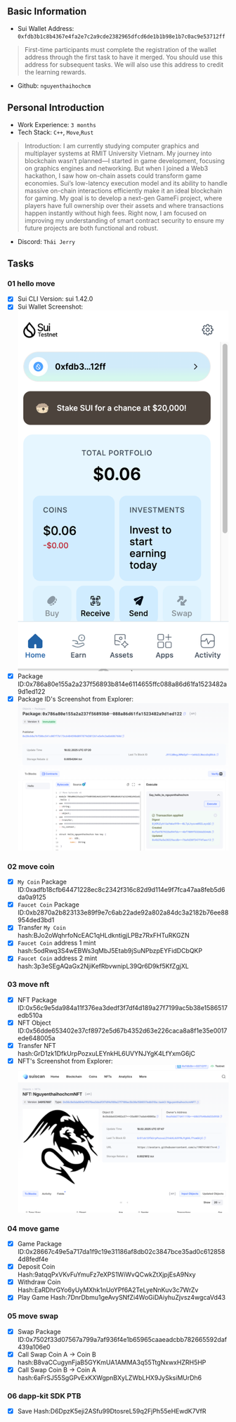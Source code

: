 ## Basic Information
- Sui Wallet Address: `0xfdb3b1c8b4367e4fa2e7c2a9cde2382965dfcd6de1b1b98e1b7c0ac9e53712ff`
> First-time participants must complete the registration of the wallet address through the first task to have it merged. You should use this address for subsequent tasks. We will also use this address to credit the learning rewards.
- Github: `nguyenthaihochcm`

## Personal Introduction
- Work Experience: `3 months`
- Tech Stack: `C++`, `Move`,`Rust`
> Introduction: I am currently studying computer graphics and multiplayer systems at RMIT University Vietnam. My journey into blockchain wasn’t planned—I started in game development, focusing on graphics engines and networking. But when I joined a Web3 hackathon, I saw how on-chain assets could transform game economies. Sui’s low-latency execution model and its ability to handle massive on-chain interactions efficiently make it an ideal blockchain for gaming. My goal is to develop a next-gen GameFi project, where players have full ownership over their assets and where transactions happen instantly without high fees. Right now, I am focused on improving my understanding of smart contract security to ensure my future projects are both functional and robust.
- Discord: `Thái Jerry`

## Tasks

### 01 hello move
- [x] Sui CLI Version: sui 1.42.0
- [x] Sui Wallet Screenshot: ![](images/sui_wallet.png)
- [x] Package ID:0x786a80e155a2a237f56893b814e6114655ffc088a86d61fa1523482a9d1ed122
- [x] Package ID's Screenshot from Explorer: ![](images/packageid.png)

### 02 move coin
- [x] `My Coin` Package ID:0xadfb18cfb64471228ec8c2342f316c82d9d114e9f7fca47aa8feb5d6da0a9125
- [x] `Faucet Coin` Package ID:0xb2870a2b823133e89f9e7c6ab22ade92a802a84dc3a2182b76ee88954ded3bd1
- [x] Transfer `My Coin` hash:BJo2oWqhrfoNcEAC1qHLdkntigjLPBz7RxFHTuRKGZN
- [x] `Faucet Coin` address 1 mint hash:5odRwq3S4wEBWs3qMbJ5Etab9jSuNPbzpEYFidDCbQKP
- [x] `Faucet Coin` address 2 mint hash:3p3eSEgAQaGx2NjiKefRbvwnipL39Qr6D9kf5KfZgjXL

### 03 move nft
- [x] NFT Package ID:0x56c9e5da984a11f376ea3dedf3f7df4d189a27f7199ac5b38e1586517edb510a
- [x] NFT Object ID:0x56dde653402e37cf8972e5d67b4352d63e226caca8a8f1e35e0017ede648005a
- [x] Transfer NFT hash:GrD1zk1DfkUrpPozxuLEYnkHL6UVYNJYgK4LfYxmG6jC
- [x] NFT's Screenshot from Explorer: ![](images/nft.png)

### 04 move game
- [x] Game Package ID:0x28667c49e5a717da1f9c19e31186af8db02c3847bce35ad0c6128584d8fedf4e
- [x] Deposit Coin Hash:9atqqPxVKvFuYmuFz7eXPS1WiWvQCwkZtXjpjEsA9Nxy
- [x] Withdraw Coin Hash:EaRDhrGYo6yUyMXhk1nUoYPf6A2TeLyeNnKuv3c7WrZv
- [x] Play Game Hash:7DnrDbmu1geAvySNfZi4WoGiDAiyhuZjvsz4wgcaVd43

### 05 move swap
- [x] Swap Package ID:0x7502f33d07567a799a7af936f4e1b65965caaeadcbb782665592daf439a106e0
- [x] Call Swap Coin A -> Coin B hash:B8vaCCugynFjaB5GYKmUA1AMMA3q55TtgNxwxHZRH5HP
- [x] Call Swap Coin B -> Coin A hash:6aFrSJ55SgGPvExKXWgpnBXyLZWbLHX9JySksiMUrDh6

### 06 dapp-kit SDK PTB
- [x] Save Hash:D6DpzK5eji2ASfu99DtosreL59q2FjPh55eHEwdK7VfR
